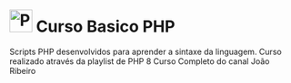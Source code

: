 # <img src="https://logonoid.com/images/thumbs/php-logo.jpg" width=40  alt="PHP Logo" /> Curso Basico PHP
Scripts PHP desenvolvidos para aprender a sintaxe da linguagem. 
Curso realizado através da playlist de PHP 8 Curso Completo do canal João Ribeiro

